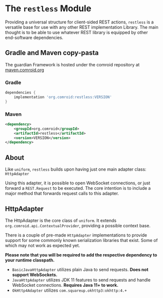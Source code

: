 # The `restless` Module

Providing a universal structure for client-sided REST actions, `restless` is a versatile base for use with any other
REST implementation Library. The main thought is to be able to use whatever REST library is equipped by other
end-software dependencies.

## Gradle and Maven copy-pasta

The guardian Framework is hosted under the comroid repository
at [maven.comroid.org](https://maven.comroid.org/org/comroid/restless)

### Gradle

```groovy
dependencies {
    implementation 'org.comroid:restless:VERSION'
}
```

### Maven

```xml
<dependency>
    <groupId>org.comroid</groupId>
    <artifactId>restless</artifactId>
    <version>VERSION</version>
</dependency>
```

## About

Like `uniform`, `restless` builds upon having just one main adapter class: `HttpAdapter`

Using this adapter, it is possible to open WebSocket connections, or just forward a `REST.Request` to be executed. The
core intention is to include a major method that forwards request calls to this adapter.

## HttpAdapter

The HttpAdapter is the core class of `uniform`. It extends `org.comroid.api.ContextualProvider`, providing a possible
context base.

There is a couple of pre-made `HttpAdapter` implementations to provide support for some commonly known serialization
libraries that exist. Some of which may not work as expected yet.

**Please note that you will be required to add the respective dependency to your runtime classpath.**

- `BasicJavaHttpAdapter` utilizes plain Java to send requests. **Does not support WebSockets.**
- `JavaHttpAdapter` utilizes JDK 11 features to send requests and handle WebSocket connections. **Requires Java 11+ to
  work.**
- `OkHttp4Adapter` utilizes `com.squareup.okhttp3:okhttp:4.+`
